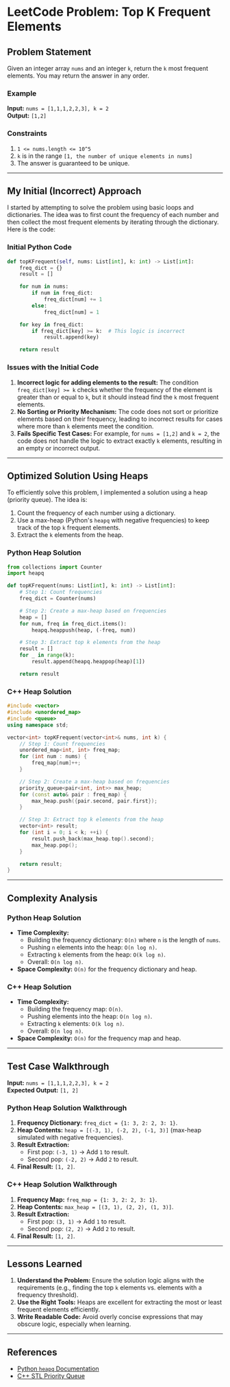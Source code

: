 # LeetCode Problem: Top K Frequent Elements

## Problem Statement
Given an integer array `nums` and an integer `k`, return the `k` most frequent elements. You may return the answer in any order.

### Example
**Input:** `nums = [1,1,1,2,2,3], k = 2`  
**Output:** `[1,2]`

### Constraints
1. `1 <= nums.length <= 10^5`
2. `k` is in the range `[1, the number of unique elements in nums]`
3. The answer is guaranteed to be unique.

---

## My Initial (Incorrect) Approach

I started by attempting to solve the problem using basic loops and dictionaries. The idea was to first count the frequency of each number and then collect the most frequent elements by iterating through the dictionary. Here is the code:

### Initial Python Code
```python
def topKFrequent(self, nums: List[int], k: int) -> List[int]:
    freq_dict = {}
    result = []

    for num in nums:
        if num in freq_dict:
            freq_dict[num] += 1
        else:
            freq_dict[num] = 1

    for key in freq_dict:
        if freq_dict[key] >= k:  # This logic is incorrect
            result.append(key)

    return result
```

### Issues with the Initial Code
1. **Incorrect logic for adding elements to the result:** The condition `freq_dict[key] >= k` checks whether the frequency of the element is greater than or equal to `k`, but it should instead find the `k` most frequent elements.
2. **No Sorting or Priority Mechanism:** The code does not sort or prioritize elements based on their frequency, leading to incorrect results for cases where more than `k` elements meet the condition.
3. **Fails Specific Test Cases:** For example, for `nums = [1,2]` and `k = 2`, the code does not handle the logic to extract exactly `k` elements, resulting in an empty or incorrect output.

---

## Optimized Solution Using Heaps
To efficiently solve this problem, I implemented a solution using a heap (priority queue). The idea is:

1. Count the frequency of each number using a dictionary.
2. Use a max-heap (Python's `heapq` with negative frequencies) to keep track of the top `k` frequent elements.
3. Extract the `k` elements from the heap.

### Python Heap Solution
```python
from collections import Counter
import heapq

def topKFrequent(nums: List[int], k: int) -> List[int]:
    # Step 1: Count frequencies
    freq_dict = Counter(nums)

    # Step 2: Create a max-heap based on frequencies
    heap = []
    for num, freq in freq_dict.items():
        heapq.heappush(heap, (-freq, num))

    # Step 3: Extract top k elements from the heap
    result = []
    for _ in range(k):
        result.append(heapq.heappop(heap)[1])

    return result
```

### C++ Heap Solution
```cpp
#include <vector>
#include <unordered_map>
#include <queue>
using namespace std;

vector<int> topKFrequent(vector<int>& nums, int k) {
    // Step 1: Count frequencies
    unordered_map<int, int> freq_map;
    for (int num : nums) {
        freq_map[num]++;
    }

    // Step 2: Create a max-heap based on frequencies
    priority_queue<pair<int, int>> max_heap;
    for (const auto& pair : freq_map) {
        max_heap.push({pair.second, pair.first});
    }

    // Step 3: Extract top k elements from the heap
    vector<int> result;
    for (int i = 0; i < k; ++i) {
        result.push_back(max_heap.top().second);
        max_heap.pop();
    }

    return result;
}
```

---

## Complexity Analysis

### Python Heap Solution
- **Time Complexity:**
  - Building the frequency dictionary: `O(n)` where `n` is the length of `nums`.
  - Pushing `n` elements into the heap: `O(n log n)`.
  - Extracting `k` elements from the heap: `O(k log n)`.
  - Overall: `O(n log n)`.
- **Space Complexity:** `O(n)` for the frequency dictionary and heap.

### C++ Heap Solution
- **Time Complexity:**
  - Building the frequency map: `O(n)`.
  - Pushing elements into the heap: `O(n log n)`.
  - Extracting `k` elements: `O(k log n)`.
  - Overall: `O(n log n)`.
- **Space Complexity:** `O(n)` for the frequency map and heap.

---

## Test Case Walkthrough

**Input:** `nums = [1,1,1,2,2,3], k = 2`  
**Expected Output:** `[1, 2]`

### Python Heap Solution Walkthrough
1. **Frequency Dictionary:** `freq_dict = {1: 3, 2: 2, 3: 1}`.
2. **Heap Contents:** `heap = [(-3, 1), (-2, 2), (-1, 3)]` (max-heap simulated with negative frequencies).
3. **Result Extraction:**
   - First pop: `(-3, 1)` → Add `1` to result.
   - Second pop: `(-2, 2)` → Add `2` to result.
4. **Final Result:** `[1, 2]`.

### C++ Heap Solution Walkthrough
1. **Frequency Map:** `freq_map = {1: 3, 2: 2, 3: 1}`.
2. **Heap Contents:** `max_heap = [(3, 1), (2, 2), (1, 3)]`.
3. **Result Extraction:**
   - First pop: `(3, 1)` → Add `1` to result.
   - Second pop: `(2, 2)` → Add `2` to result.
4. **Final Result:** `[1, 2]`.

---

## Lessons Learned
1. **Understand the Problem:** Ensure the solution logic aligns with the requirements (e.g., finding the top `k` elements vs. elements with a frequency threshold).
2. **Use the Right Tools:** Heaps are excellent for extracting the most or least frequent elements efficiently.
3. **Write Readable Code:** Avoid overly concise expressions that may obscure logic, especially when learning.

---

## References
- [Python `heapq` Documentation](https://docs.python.org/3/library/heapq.html)
- [C++ STL Priority Queue](https://cplusplus.com/reference/queue/priority_queue/)
